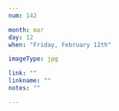 ```yaml
---
num: 142

month: mar
day: 12
when: "Friday, February 12th"

imageType: jpg

link: ""
linkname: ""
notes: ""

---
```


